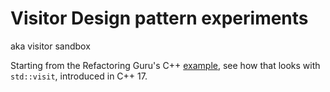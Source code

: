 # Visitor Design pattern experiments 
aka visitor sandbox

Starting from the Refactoring Guru's C++ [example](https://refactoring.guru/design-patterns/visitor/cpp/example), see how that looks with `std::visit`, introduced in C++ 17.
